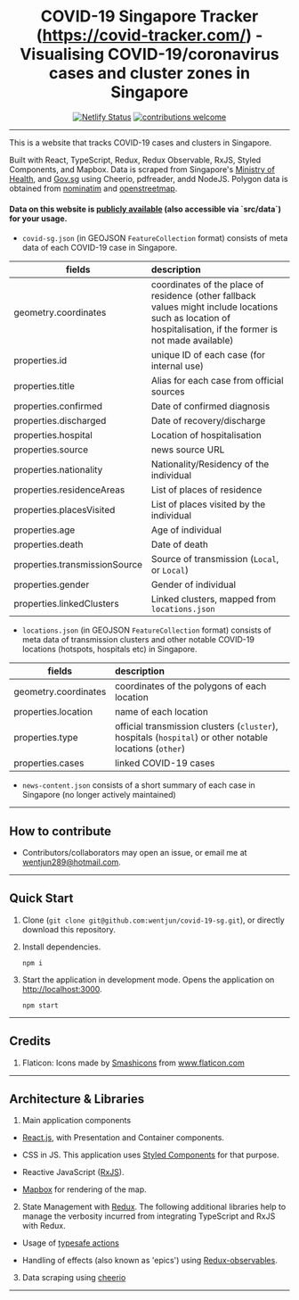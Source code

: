 <div align="center">

# COVID-19 Singapore Tracker (https://covid-tracker.com/) - Visualising COVID-19/coronavirus cases and cluster zones in Singapore #
[![Netlify Status](https://api.netlify.com/api/v1/badges/24355ce3-3a38-491f-9e1a-602949c4c42f/deploy-status)](https://app.netlify.com/sites/jovial-agnesi-b755d5/deploys) [![contributions welcome](https://img.shields.io/badge/contributions-welcome-brightgreen.svg?style=flat)](https://github.com/wentjun/covid-19-sg/issues)
</div>

----
This is a website that tracks COVID-19 cases and clusters in Singapore.

Built with React, TypeScript, Redux, Redux Observable, RxJS, Styled Components, and Mapbox. Data is scraped from Singapore's <a href="https://www.moh.gov.sg/covid-19" title="MOH">Ministry of Health</a>, and <a href="https://www.gov.sg/article/covid-19-cases-in-singapore" title="gov.sg">Gov.sg</a> using Cheerio, pdfreader, andd NodeJS. Polygon data is obtained from [nominatim](https://nominatim.openstreetmap.org/) and [openstreetmap](http://polygons.openstreetmap.fr/).

<h4>Data on this website is <a href="https://github.com/wentjun/covid-19-sg/tree/master/src/data" title="data">publicly available</a> (also accessible via `src/data`) for your usage.</h4>

- `covid-sg.json` (in GEOJSON `FeatureCollection` format) consists of meta data of each COVID-19 case in Singapore.

| fields        | description           |
| ------------- |:-------------|
| geometry.coordinates     | coordinates of the place of residence (other fallback values might include locations such as location of hospitalisation, if the former is not made available) |
| properties.id      | unique ID of each case (for internal use) |
| properties.title | Alias for each case from official sources |    
| properties.confirmed | Date of confirmed diagnosis |   
| properties.discharged | Date of recovery/discharge |   
| properties.hospital | Location of hospitalisation     
| properties.source | news source URL |  
| properties.nationality | Nationality/Residency of the individual |  
| properties.residenceAreas | List of places of residence |  
| properties.placesVisited | List of places visited by the individual |  
| properties.age | Age of individual |  
| properties.death | Date of death |  
| properties.transmissionSource | Source of transmission (`Local`, or `Local`) |  
| properties.gender | Gender of individual |  
| properties.linkedClusters | Linked clusters, mapped from `locations.json` |  

- `locations.json` (in GEOJSON `FeatureCollection` format) consists of meta data of transmission clusters and other notable COVID-19 locations (hotspots, hospitals etc) in Singapore.


| fields     | description |
| ------------- |:-------------|
| geometry.coordinates     | coordinates of the polygons of each location |
| properties.location      | name of each location      |
| properties.type | official transmission clusters (`cluster`), hospitals (`hospital`) or other notable locations (`other`)      |
| properties.cases | linked COVID-19 cases      |

- `news-content.json` consists of a short summary of each case in Singapore (no longer actively maintained)


----
## How to contribute

- Contributors/collaborators may open an issue, or email me at wentjun289@hotmail.com.

----

## Quick Start
1. Clone (`git clone git@github.com:wentjun/covid-19-sg.git`), or directly download this repository.
2. Install dependencies.

    ```
    npm i
    ```
3. Start the application in development mode. Opens the application on [http://localhost:3000](http://localhost:3000).

    ```
    npm start
    ```

----

## Credits

1) Flaticon: Icons made by <a href="https://www.flaticon.com/authors/smashicons" title="Smashicons">Smashicons</a> from <a href="https://www.flaticon.com/" title="Flaticon"> www.flaticon.com</a>

----

## Architecture & Libraries

1) Main application components

- [React.js](https://reactjs.org/), with Presentation and Container components.

- CSS in JS. This application uses [Styled Components](https://www.styled-components.com/) for that purpose.

- Reactive JavaScript ([RxJS](https://www.learnrxjs.io/)).

- [Mapbox](https://docs.mapbox.com/mapbox-gl-js/api/) for rendering of the map.

2) State Management with [Redux](https://react-redux.js.org/). The following additional libraries help to manage the verbosity incurred from integrating TypeScript and RxJS with Redux.

- Usage of [typesafe actions](https://github.com/piotrwitek/typesafe-actions)

- Handling of effects (also known as 'epics') using [Redux-observables](https://github.com/redux-observable/redux-observable).

3) Data scraping using [cheerio](https://cheerio.js.org/)

----
